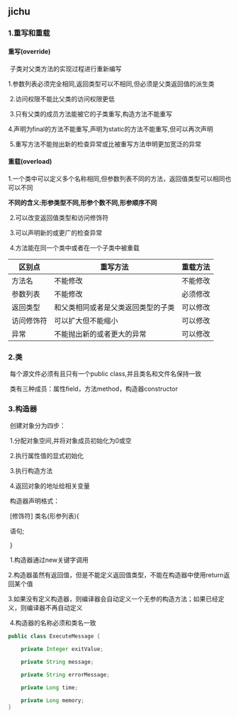 ## jichu

### 1.重写和重载

####     重写(override)

​    子类对父类方法的实现过程进行重新编写

​       1.参数列表必须完全相同,返回类型可以不相同,但必须是父类返回值的派生类

​	   2.访问权限不能比父类的访问权限更低

​	   3.只有父类的成员方法能被它的子类重写,构造方法不能重写

​	   4.声明为final的方法不能重写,声明为static的方法不能重写,但可以再次声明

​       5.重写方法不能抛出新的检查异常或比被重写方法申明更加宽泛的异常

####     重载(overload)

​      1.一个类中可以定义多个名称相同,但参数列表不同的方法，返回值类型可以相同也可以不同

​             **不同的含义:形参类型不同,形参个数不同,形参顺序不同**

​      2.可以改变返回值类型和访问修饰符

​      3.可以声明新的或更广的检查异常

​      4.方法能在同一个类中或者在一个子类中被重载

| 区别点     | 重写方法                           | 重载方法 |
| ---------- | ---------------------------------- | -------- |
| 方法名     | 不能修改                           | 不能修改 |
| 参数列表   | 不能修改                           | 必须修改 |
| 返回类型   | 和父类相同或者是父类返回类型的子类 | 可以修改 |
| 访问修饰符 | 可以扩大但不能缩小                 | 可以修改 |
| 异常       | 不能抛出新的或者更大的异常         | 可以修改 |



### 2.类

​    每个源文件必须有且只有一个public class,并且类名和文件名保持一致

​    类有三种成员：属性field，方法method，构造器constructor

### 3.构造器

​    创建对象分为四步：

​        1.分配对象空间,并将对象成员初始化为0或空

​        2.执行属性值的显式初始化

​        3.执行构造方法

​        4.返回对象的地址给相关变量

​    构造器声明格式：

​        [修饰符] 类名(形参列表){

​             语句;

​         }

​       1.构造器通过new关键字调用

​	   2.构造器虽然有返回值，但是不能定义返回值类型，不能在构造器中使用return返回某个值

​	   3.如果没有定义构造器，则编译器会自动定义一个无参的构造方法；如果已经定义，则编译器不再自动定义

​	   4.构造器的名称必须和类名一致

```java
public class ExecuteMessage {

    private Integer exitValue;

    private String message;

    private String errorMessage;

    private Long time;

    private Long memory;
}
```


